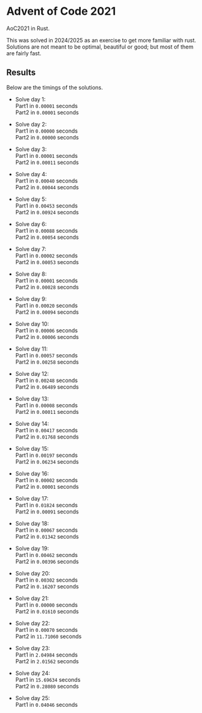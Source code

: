 # Advent of Code 2021

AoC2021 in Rust.

This was solved in 2024/2025 as an exercise to get more familiar with rust.
Solutions are not meant to be optimal, beautiful or good; but most of them
are fairly fast.

## Results

Below are the timings of the solutions.

* Solve day 1:\
Part1 in `0.00001` seconds\
Part2 in `0.00001` seconds

* Solve day 2:\
Part1 in `0.00000` seconds\
Part2 in `0.00000` seconds

* Solve day 3:\
Part1 in `0.00001` seconds\
Part2 in `0.00011` seconds

* Solve day 4:\
Part1 in `0.00040` seconds\
Part2 in `0.00044` seconds

* Solve day 5:\
Part1 in `0.00453` seconds\
Part2 in `0.00924` seconds

* Solve day 6:\
Part1 in `0.00088` seconds\
Part2 in `0.00054` seconds

* Solve day 7:\
Part1 in `0.00002` seconds\
Part2 in `0.00053` seconds

* Solve day 8:\
Part1 in `0.00001` seconds\
Part2 in `0.00028` seconds

* Solve day 9:\
Part1 in `0.00020` seconds\
Part2 in `0.00094` seconds

* Solve day 10:\
Part1 in `0.00006` seconds\
Part2 in `0.00006` seconds

* Solve day 11:\
Part1 in `0.00057` seconds\
Part2 in `0.00258` seconds

* Solve day 12:\
Part1 in `0.00248` seconds\
Part2 in `0.06489` seconds

* Solve day 13:\
Part1 in `0.00008` seconds\
Part2 in `0.00011` seconds

* Solve day 14:\
Part1 in `0.00417` seconds\
Part2 in `0.01768` seconds

* Solve day 15:\
Part1 in `0.00197` seconds\
Part2 in `0.06234` seconds

* Solve day 16:\
Part1 in `0.00002` seconds\
Part2 in `0.00001` seconds

* Solve day 17:\
Part1 in `0.01824` seconds\
Part2 in `0.00091` seconds

* Solve day 18:\
Part1 in `0.00067` seconds\
Part2 in `0.01342` seconds

* Solve day 19:\
Part1 in `0.00462` seconds\
Part2 in `0.00396` seconds

* Solve day 20:\
Part1 in `0.00302` seconds\
Part2 in `0.16207` seconds

* Solve day 21:\
Part1 in `0.00000` seconds\
Part2 in `0.01610` seconds

* Solve day 22:\
Part1 in `0.00070` seconds\
Part2 in `11.71060` seconds

* Solve day 23:\
Part1 in `2.04984` seconds\
Part2 in `2.01562` seconds

* Solve day 24:\
Part1 in `15.69634` seconds\
Part2 in `0.28080` seconds

* Solve day 25:\
Part1 in `0.04046` seconds